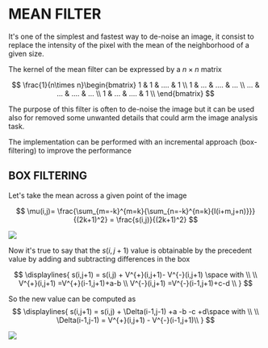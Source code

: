# MEAN FILTER

It's one of the simplest and fastest way to de-noise an image, it consist to replace the intensity of the pixel with the mean of the neighborhood of a given size.

The kernel of the mean filter can be expressed by a $n\times n$ matrix

$$
\frac{1}{n\times n}\begin{bmatrix}
1 & 1 & .... & 1 \\ 
1 & ... & .... & ... \\ 
... & ...  & .... & ... \\ 
1 & ...  & .... & 1 \\ 
\end{bmatrix}
$$

The purpose of this filter is often to de-noise the image but it can be used also for removed some unwanted details that could arm the image analysis task.

The implementation can be performed with an incremental approach (box-filtering) to improve the performance

## BOX FILTERING

Let's take the mean across a given point of the image


$$
\mu(i,j)= \frac{\sum_{m=-k}^{m=k}{\sum_{n=-k}^{n=k}{I(i+m,j+n)}}}{(2k+1)^2} = \frac{s(i,j)}{(2k+1)^2}
$$

![](Pasted%20image%2020240229121850.png)

Now it's true to say that the $s(i,j+1)$ value is obtainable by the precedent value by adding and subtracting differences in the box 

$$
\displaylines{
s(i,j+1) = s(i,j) + V^{+}(i,j+1)- V^{-}(i,j+1) \space with \\
\\
V^{+}(i,j+1) =V^{+}(i-1,j+1)+a-b \\ 
V^{-}(i,j+1) =V^{-}(i-1,j+1)+c-d \\ 
}
$$

So the new value can be computed as 
$$
\displaylines{
s(i,j+1) = s(i,j) + \Delta(i-1,j-1) +a -b -c +d\space with \\
\\
\Delta(i-1,j-1) = V^{+}(i,j+1) - V^{-}(i-1,j+1)\\ 
}
$$

![](Pasted%20image%2020240229122932.png)